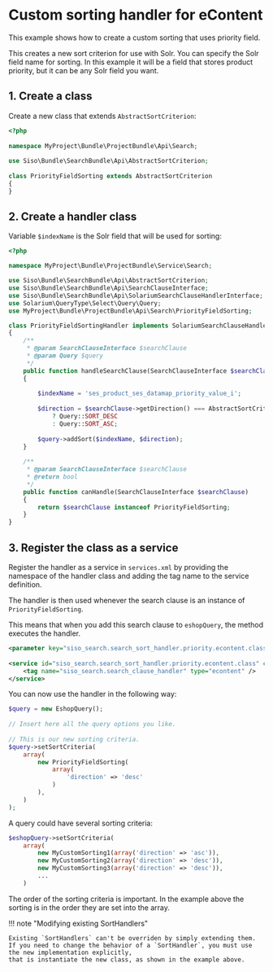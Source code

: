 # Custom sorting handler for eContent

This example shows how to create a custom sorting that uses priority field.

This creates a new sort criterion for use with Solr. You can specify the Solr field name for sorting.
In this example it will be a field that stores product priority, but it can be any Solr field you want.

## 1. Create a class

Create a new class that extends `AbstractSortCriterion`:

``` php
<?php
 
namespace MyProject\Bundle\ProjectBundle\Api\Search;
 
use Siso\Bundle\SearchBundle\Api\AbstractSortCriterion;
 
class PriorityFieldSorting extends AbstractSortCriterion
{
}
```

## 2. Create a handler class

Variable `$indexName` is the Solr field that will be used for sorting:

``` php
<?php

namespace MyProject\Bundle\ProjectBundle\Service\Search;

use Siso\Bundle\SearchBundle\Api\AbstractSortCriterion;
use Siso\Bundle\SearchBundle\Api\SearchClauseInterface;
use Siso\Bundle\SearchBundle\Api\SolariumSearchClauseHandlerInterface;
use Solarium\QueryType\Select\Query\Query;
use MyProject\Bundle\ProjectBundle\Api\Search\PriorityFieldSorting;

class PriorityFieldSortingHandler implements SolariumSearchClauseHandlerInterface
{
    /**
     * @param SearchClauseInterface $searchClause
     * @param Query $query
     */
    public function handleSearchClause(SearchClauseInterface $searchClause, Query $query)
    {
 
        $indexName = 'ses_product_ses_datamap_priority_value_i';
 
        $direction = $searchClause->getDirection() === AbstractSortCriterion::DESC
            ? Query::SORT_DESC
            : Query::SORT_ASC;
 
        $query->addSort($indexName, $direction);
    }
 
    /**
     * @param SearchClauseInterface $searchClause
     * @return bool
     */
    public function canHandle(SearchClauseInterface $searchClause)
    {
        return $searchClause instanceof PriorityFieldSorting;
    }
}
```

## 3. Register the class as a service

Register the handler as a service in `services.xml` by providing the namespace of the handler class
and adding the tag name to the service definition.

The handler is then used whenever the search clause is an instance of `PriorityFieldSorting`.

This means that when you add this search clause to `eshopQuery`, the method executes the handler.

``` xml
<parameter key="siso_search.search_sort_handler.priority.econtent.class">MyProject\Bundle\ProjectBundle\Service\Search\PriorityFieldSortingHandler</parameter>
  
<service id="siso_search.search_sort_handler.priority.econtent.class" class="%siso_search.search_sort_handler.priority.econtent.class%">
    <tag name="siso_search.search_clause_handler" type="econtent" />
</service>
```

You can now use the handler in the following way:

``` php
$query = new EshopQuery();
  
// Insert here all the query options you like.
  
// This is our new sorting criteria.
$query->setSortCriteria(
    array(
        new PriorityFieldSorting(
            array(
                'direction' => 'desc'
            )
        ),
    )
);
```

A query could have several sorting criteria:

``` php
$eshopQuery->setSortCriteria(
    array(
        new MyCustomSorting1(array('direction' => 'asc')),
        new MyCustomSorting2(array('direction' => 'desc')),
        new MyCustomSorting3(array('direction' => 'desc')),
        ...
    )
```

The order of the sorting criteria is important. In the example above the sorting is in the order they are set into the array.

!!! note "Modifying existing SortHandlers"

    Existing `SortHandlers` can't be overriden by simply extending them.
    If you need to change the behavior of a `SortHandler`, you must use the new implementation explicitly,
    that is instantiate the new class, as shown in the example above.
